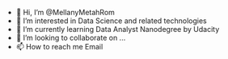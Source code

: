 - 👋 Hi, I’m @MellanyMetahRom
- 👀 I’m interested in Data Science and related technologies
- 🌱 I’m currently learning Data Analyst Nanodegree by Udacity
- 💞️ I’m looking to collaborate on ...
- 📫 How to reach me Email

<!---
MellanyMetahRom/MellanyMetahRom is a ✨ special ✨ repository because its `README.md` (this file) appears on your GitHub profile.
You can click the Preview link to take a look at your changes.
--->
